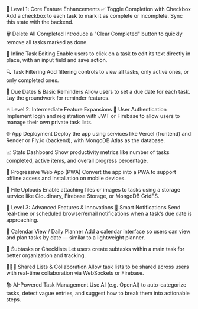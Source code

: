 🧠 Level 1: Core Feature Enhancements
✅ Toggle Completion with Checkbox
Add a checkbox to each task to mark it as complete or incomplete. Sync this state with the backend.

🗑️ Delete All Completed
Introduce a "Clear Completed" button to quickly remove all tasks marked as done.

📝 Inline Task Editing
Enable users to click on a task to edit its text directly in place, with an input field and save action.

🔍 Task Filtering
Add filtering controls to view all tasks, only active ones, or only completed ones.

📅 Due Dates & Basic Reminders
Allow users to set a due date for each task. Lay the groundwork for reminder features.

🔥 Level 2: Intermediate Feature Expansions
👤 User Authentication
Implement login and registration with JWT or Firebase to allow users to manage their own private task lists.

🌐 App Deployment
Deploy the app using services like Vercel (frontend) and Render or Fly.io (backend), with MongoDB Atlas as the database.

📈 Stats Dashboard
Show productivity metrics like number of tasks completed, active items, and overall progress percentage.

📱 Progressive Web App (PWA)
Convert the app into a PWA to support offline access and installation on mobile devices.

📎 File Uploads
Enable attaching files or images to tasks using a storage service like Cloudinary, Firebase Storage, or MongoDB GridFS.

🧪 Level 3: Advanced Features & Innovations
🔔 Smart Notifications
Send real-time or scheduled browser/email notifications when a task’s due date is approaching.

🧭 Calendar View / Daily Planner
Add a calendar interface so users can view and plan tasks by date — similar to a lightweight planner.

🧵 Subtasks or Checklists
Let users create subtasks within a main task for better organization and tracking.

🧑‍🤝‍🧑 Shared Lists & Collaboration
Allow task lists to be shared across users with real-time collaboration via WebSockets or Firebase.

📚 AI-Powered Task Management
Use AI (e.g. OpenAI) to auto-categorize tasks, detect vague entries, and suggest how to break them into actionable steps.